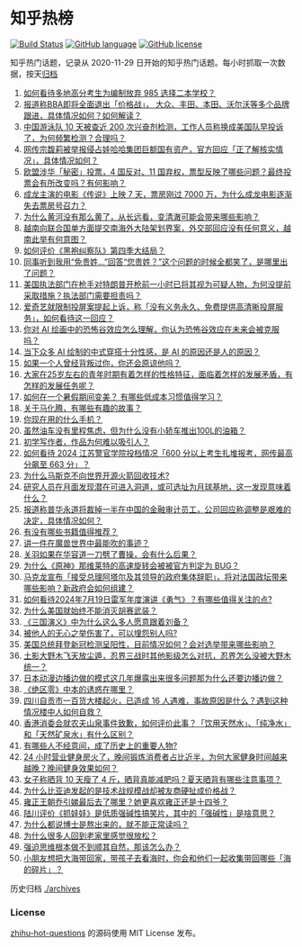 # 知乎热榜
[![Build Status](https://github.com/ToWeLong/zhihu-hot-questions/workflows/CI/badge.svg)](https://github.com/ToWeLong/zhihu-hot-questions/actions)
[![GitHub language](https://img.shields.io/badge/language-golang-orange.svg)](https://golang.org/)
[![GitHub license](https://img.shields.io/github/license/ToWeLong/zhihu-hot-questions)](https://github.com/ToWeLong/zhihu-hot-questions/blob/main/LICENSE)

知乎热门话题，记录从 2020-11-29 日开始的知乎热门话题。每小时抓取一次数据，按天[归档](./archives)

<!-- BEGIN -->

1. [如何看待多地高分考生为编制放弃 985 选择二本学校？](https://www.zhihu.com/question/661700931)
1. [报道称BBA即将全面退出「价格战」， 大众、丰田、本田、沃尔沃等多个品牌跟进，具体情况如何？如何解读？](https://www.zhihu.com/question/661872731)
1. [中国游泳队 10 天被查近 200 次兴奋剂检测，工作人员称换成美国队早投诉了，为何频繁检测？合理吗？](https://www.zhihu.com/question/661913002)
1. [网传宗馥莉被举报侵占娃哈哈集团巨额国有资产，官方回应「正了解核实情况」，具体情况如何？](https://www.zhihu.com/question/661931094)
1. [欧盟涉华「秘密」投票，4 国反对、11 国弃权，票型反映了哪些问题？最终投票会有所改变吗？有何影响？](https://www.zhihu.com/question/661848891)
1. [成龙主演的电影《传说》上映 7 天，票房刚过 7000 万，为什么成龙电影逐渐失去票房号召力？](https://www.zhihu.com/question/661817803)
1. [为什么黄河没有那么黄了，从长远看，变清澈可能会带来哪些影响？](https://www.zhihu.com/question/658077078)
1. [越南向联合国单方面提交南海外大陆架划界案，外交部回应没有任何意义，越南此举有何意图？](https://www.zhihu.com/question/661933481)
1. [如何评价《黑袍纠察队》第四季大结局？](https://www.zhihu.com/question/661086306)
1. [同事听到我用“免贵姓…”回答“您贵姓？”这个问题的时候全都笑了，是哪里出了问题？](https://www.zhihu.com/question/521484226)
1. [美国执法部门在枪手对特朗普开枪前一小时已将其视为可疑人物，为何没提前采取措施？执法部门需要担责吗？](https://www.zhihu.com/question/661906031)
1. [爱奇艺就限制投屏案提起上诉，称「没有义务永久、免费提供高清晰投屏服务」，如何看待这一回应？](https://www.zhihu.com/question/661872387)
1. [你对 AI 绘画中的恐怖谷效应怎么理解，你认为恐怖谷效应在未来会被克服吗？](https://www.zhihu.com/question/661747903)
1. [当下众多 AI 绘制的中式穿搭十分性感，是 AI 的原因还是人的原因？](https://www.zhihu.com/question/661733840)
1. [如果一个人曾经背叛过你，你还会原谅他吗？](https://www.zhihu.com/question/660653399)
1. [大家在25岁左右的青年时期有着怎样的性格特征，面临着怎样的发展矛盾，有怎样的发展任务呢？](https://www.zhihu.com/question/661145894)
1. [如何在一个暑假期间变美？ 有哪些低成本习惯值得学习？](https://www.zhihu.com/question/661412691)
1. [关于马化腾，有哪些有趣的故事？](https://www.zhihu.com/question/19553979)
1. [你现在用的什么手机？](https://www.zhihu.com/question/661707635)
1. [虽然油车没有里程焦虑，但为什么没有小轿车推出100L的油箱？](https://www.zhihu.com/question/661174154)
1. [初学写作者，作品为何难以吸引人？](https://www.zhihu.com/question/656330496)
1. [如何看待 2024 江苏警官学院投档情况「600 分以上考生扎堆报考，网传最高分飙至 663 分」？](https://www.zhihu.com/question/661740057)
1. [为什么马斯克不向世界开源火箭回收技术?](https://www.zhihu.com/question/630756225)
1. [研究人员在月面发现潜在可进入洞道，或可选址为月球基地，这一发现意味着什么？](https://www.zhihu.com/question/661748318)
1. [报道称普华永道将裁掉一半在中国的金融审计员工，公司回应称调整是艰难的决定，具体情况如何？](https://www.zhihu.com/question/661905943)
1. [有没有哪些书籍值得推荐？](https://www.zhihu.com/question/656702580)
1. [讲一件在魔兽世界中最能吹的事迹？](https://www.zhihu.com/question/287950909)
1. [关羽如果在华容道一刀劈了曹操，会有什么后果？](https://www.zhihu.com/question/659373020)
1. [为什么《原神》那维莱特的高速旋转会被被官方判定为 BUG？](https://www.zhihu.com/question/661841394)
1. [马克龙宣布「接受总理阿塔尔及其领导的政府集体辞职」，将对法国政坛带来哪些影响？新政府会如何组建？](https://www.zhihu.com/question/661817474)
1. [如何看待2024年7月19日雷军年度演讲《勇气》？有哪些值得关注的点?](https://www.zhihu.com/question/661734394)
1. [为什么美国就始终不能消灭胡赛武装？](https://www.zhihu.com/question/657897499)
1. [《三国演义》中为什么这么多人愿意跟着刘备？](https://www.zhihu.com/question/661067656)
1. [被他人的无心之举伤害了，可以埋怨别人吗?](https://www.zhihu.com/question/661182323)
1. [美国总统拜登新冠检测呈阳性，目前情况如何？会对选举带来哪些影响？](https://www.zhihu.com/question/661905090)
1. [土影大野木飞天放尘遁，忍界三战时其他影级怎么对抗，忍界怎么没被大野木统一？](https://www.zhihu.com/question/661828701)
1. [日本动漫边播边做的模式这几年爆露出来很多问题那为什么还要边播边做？](https://www.zhihu.com/question/660335991)
1. [《绝区零》中本的诱惑在哪里？](https://www.zhihu.com/question/661369589)
1. [四川自贡市一百货大楼起火，已造成 16 人遇难，事故原因是什么？遇到这种情况楼中人如何自救？](https://www.zhihu.com/question/661869395)
1. [香港消委会就农夫山泉事件致歉，如何评价此事？「饮用天然水」、「纯净水」和「天然矿泉水」有什么区别？](https://www.zhihu.com/question/661908404)
1. [有哪些人不经意间，成了历史上的重要人物?](https://www.zhihu.com/question/661407788)
1. [24 小时营业健身房火了，晚间锻炼消费者占比近半，为何大家健身时间越来越晚？晚间健身效果如何？](https://www.zhihu.com/question/661835260)
1. [女子称晒背 10 天瘦了 4 斤，晒背真能减肥吗？夏天晒背有哪些注意事项？](https://www.zhihu.com/question/661266346)
1. [为什么比亚迪发起的是技术战规模战却被友商硬扯成价格战？](https://www.zhihu.com/question/661650805)
1. [雍正王朝乔引娣最后去了哪里？她更喜欢雍正还是十四爷？](https://www.zhihu.com/question/514340178)
1. [陆川评价《抓娃娃》是低质强碱性搞笑片，其中的「强碱性」是啥意思？](https://www.zhihu.com/question/661871258)
1. [为什么都说博士是熬出来的，就不能正常读吗？](https://www.zhihu.com/question/660418232)
1. [为什么很多人回到老家里感觉很放松？](https://www.zhihu.com/question/654929915)
1. [强迫思维根本做不到顺其自然，那该怎么办？](https://www.zhihu.com/question/661111316)
1. [小朋友想把大海带回家，带孩子去看海时，你会和他们一起收集带回哪些「海的碎片」？](https://www.zhihu.com/question/661237285)

<!-- END -->

历史归档 [./archives](./archives)


### License
[zhihu-hot-questions](https://github.com/towelong/zhihu-hot-questions) 的源码使用 MIT License 发布。